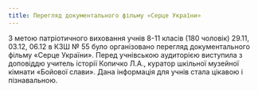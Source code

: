 ```yaml
---
title: Перегляд документального фільму «Серце України»
---
```


З метою патріотичного виховання учнів 8-11 класів (180 чоловік) 29.11, 03.12, 06.12 в КЗШ № 55 було організовано перегляд документального фільму «Серце України». Перед учнівською аудиторією виступила з доповіддю учитель історії Копичко Л.А., куратор шкільної музейної кімнати «Бойової слави». Дана інформація для учнів стала цікавою і пізнавальною.

<slideshow id="72157651693210855"></slideshow>
